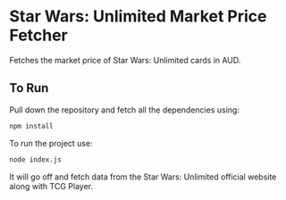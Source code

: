 # Star Wars: Unlimited Market Price Fetcher

Fetches the market price of Star Wars: Unlimited cards in AUD.

## To Run

Pull down the repository and fetch all the dependencies using:

```sh
npm install
```

To run the project use:

```sh
node index.js
```

It will go off and fetch data from the Star Wars: Unlimited official website along with TCG Player.
